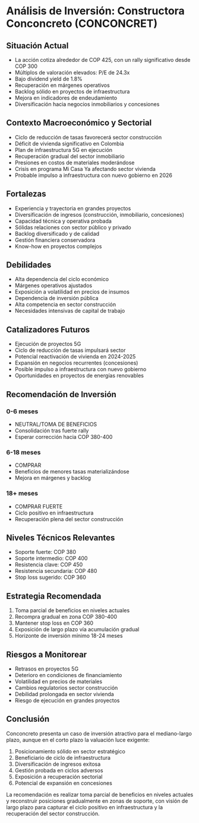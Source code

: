 # Análisis de Inversión: Constructora Conconcreto (CONCONCRET)

## Situación Actual

- La acción cotiza alrededor de COP 425, con un rally significativo desde COP 300
- Múltiplos de valoración elevados: P/E de 24.3x
- Bajo dividend yield de 1.8%
- Recuperación en márgenes operativos
- Backlog sólido en proyectos de infraestructura
- Mejora en indicadores de endeudamiento
- Diversificación hacia negocios inmobiliarios y concesiones

## Contexto Macroeconómico y Sectorial

- Ciclo de reducción de tasas favorecerá sector construcción
- Déficit de vivienda significativo en Colombia
- Plan de infraestructura 5G en ejecución
- Recuperación gradual del sector inmobiliario
- Presiones en costos de materiales moderándose
- Crisis en programa Mi Casa Ya afectando sector vivienda
- Probable impulso a infraestructura con nuevo gobierno en 2026

## Fortalezas

- Experiencia y trayectoria en grandes proyectos
- Diversificación de ingresos (construcción, inmobiliario, concesiones)
- Capacidad técnica y operativa probada
- Sólidas relaciones con sector público y privado
- Backlog diversificado y de calidad
- Gestión financiera conservadora
- Know-how en proyectos complejos

## Debilidades

- Alta dependencia del ciclo económico
- Márgenes operativos ajustados
- Exposición a volatilidad en precios de insumos
- Dependencia de inversión pública
- Alta competencia en sector construcción
- Necesidades intensivas de capital de trabajo

## Catalizadores Futuros

- Ejecución de proyectos 5G
- Ciclo de reducción de tasas impulsará sector
- Potencial reactivación de vivienda en 2024-2025
- Expansión en negocios recurrentes (concesiones)
- Posible impulso a infraestructura con nuevo gobierno
- Oportunidades en proyectos de energías renovables

## Recomendación de Inversión

### 0-6 meses

- NEUTRAL/TOMA DE BENEFICIOS
- Consolidación tras fuerte rally
- Esperar corrección hacia COP 380-400

### 6-18 meses

- COMPRAR
- Beneficios de menores tasas materializándose
- Mejora en márgenes y backlog

### 18+ meses

- COMPRAR FUERTE
- Ciclo positivo en infraestructura
- Recuperación plena del sector construcción

## Niveles Técnicos Relevantes

- Soporte fuerte: COP 380
- Soporte intermedio: COP 400
- Resistencia clave: COP 450
- Resistencia secundaria: COP 480
- Stop loss sugerido: COP 360

## Estrategia Recomendada

1. Toma parcial de beneficios en niveles actuales
2. Recompra gradual en zona COP 380-400
3. Mantener stop loss en COP 360
4. Exposición de largo plazo vía acumulación gradual
5. Horizonte de inversión mínimo 18-24 meses

## Riesgos a Monitorear

- Retrasos en proyectos 5G
- Deterioro en condiciones de financiamiento
- Volatilidad en precios de materiales
- Cambios regulatorios sector construcción
- Debilidad prolongada en sector vivienda
- Riesgo de ejecución en grandes proyectos

## Conclusión

Conconcreto presenta un caso de inversión atractivo para el mediano-largo plazo, aunque en el corto plazo la valuación luce exigente:

1. Posicionamiento sólido en sector estratégico
2. Beneficiario de ciclo de infraestructura
3. Diversificación de ingresos exitosa
4. Gestión probada en ciclos adversos
5. Exposición a recuperación sectorial
6. Potencial de expansión en concesiones

La recomendación es realizar toma parcial de beneficios en niveles actuales y reconstruir posiciones gradualmente en zonas de soporte, con visión de largo plazo para capturar el ciclo positivo en infraestructura y la recuperación del sector construcción.
